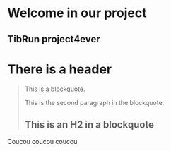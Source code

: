 Welcome in our project
=========================

TibRun project4ever
---------------------


# There is a header

> This is a blockquote.
> 
> This is the second paragraph in the blockquote.
>
> ## This is an H2 in a blockquote

Coucou coucou coucou
